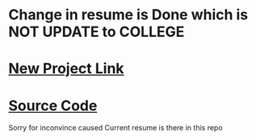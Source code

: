 # Change in resume is Done which is NOT UPDATE to COLLEGE
# [New Project Link](https://sapphire-beige.vercel.app/) 
# [Source Code](https://github.com/PratikTalaviya/sapphire)
Sorry for inconvince caused Current resume is there in this repo
